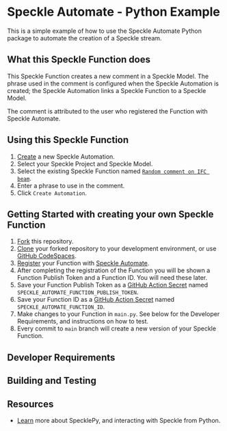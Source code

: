 # Speckle Automate - Python Example

This is a simple example of how to use the Speckle Automate Python package to automate the creation of a Speckle stream.

## What this Speckle Function does

This Speckle Function creates a new comment in a Speckle Model. The phrase used in the comment is configured when the Speckle Automation is created; the Speckle Automation links a Speckle Function to a Speckle Model.

The comment is attributed to the user who registered the Function with Speckle Automate.

## Using this Speckle Function

1. [Create](https://automate.speckle.dev/) a new Speckle Automation.
1. Select your Speckle Project and Speckle Model.
1. Select the existing Speckle Function named [`Random comment on IFC beam`](https://automate.speckle.dev/functions/e110be8fad).
1. Enter a phrase to use in the comment.
1. Click `Create Automation`.

## Getting Started with creating your own Speckle Function

1. [Fork](https://docs.github.com/en/get-started/quickstart/fork-a-repo) this repository.
1. [Clone](https://docs.github.com/en/get-started/quickstart/fork-a-repo#cloning-your-forked-repository) your forked repository to your development environment, or use [GitHub CodeSpaces](https://github.com/features/codespaces).
1. [Register](https://automate.speckle.dev/) your Function with [Speckle Automate](https://automate.speckle.dev/).
1. After completing the registration of the Function you will be shown a Function Publish Token and a Function ID. You will need these later.
1. Save your Function Publish Token as a [GitHub Action Secret](https://docs.github.com/en/actions/security-guides/encrypted-secrets#creating-encrypted-secrets-for-a-repository) named `SPECKLE_AUTOMATE_FUNCTION_PUBLISH_TOKEN`.
1. Save your Function ID as a [GitHub Action Secret](https://docs.github.com/en/actions/security-guides/encrypted-secrets#creating-encrypted-secrets-for-a-repository) named `SPECKLE_AUTOMATE_FUNCTION_ID`.
1. Make changes to your Function in `main.py`. See below for the Developer Requirements, and instructions on how to test.
1. Every commit to `main` branch will create a new version of your Speckle Function.

## Developer Requirements



## Building and Testing



## Resources

- [Learn](https://speckle.guide/dev/python.html) more about SpecklePy, and interacting with Speckle from Python.
